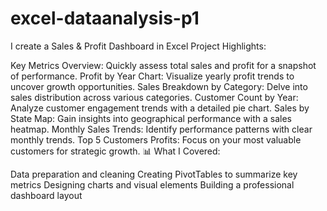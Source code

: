 # excel-dataanalysis-p1
I create a Sales &amp; Profit Dashboard in Excel
Project Highlights:

Key Metrics Overview: Quickly assess total sales and profit for a snapshot of performance.
Profit by Year Chart: Visualize yearly profit trends to uncover growth opportunities.
Sales Breakdown by Category: Delve into sales distribution across various categories.
Customer Count by Year: Analyze customer engagement trends with a detailed pie chart.
Sales by State Map: Gain insights into geographical performance with a sales heatmap.
Monthly Sales Trends: Identify performance patterns with clear monthly trends.
Top 5 Customers Profits: Focus on your most valuable customers for strategic growth.
📊 What I Covered:

Data preparation and cleaning
Creating PivotTables to summarize key metrics
Designing charts and visual elements
Building a professional dashboard layout
